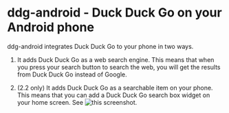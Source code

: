 ddg-android - Duck Duck Go on your Android phone
================================================
ddg-android integrates Duck Duck Go to your phone in two ways.


1. It adds Duck Duck Go as a web search engine. This means that when you press your search button to search the web, you will get the results from Duck Duck Go instead of Google.


2. (2.2 only) It adds Duck Duck Go as a searchable item on your phone. This means that you can add a Duck Duck Go search box widget on your home screen. See ![this screenshot.](http://www.csc.kth.se/~johanhil/ddgwidget.png)

